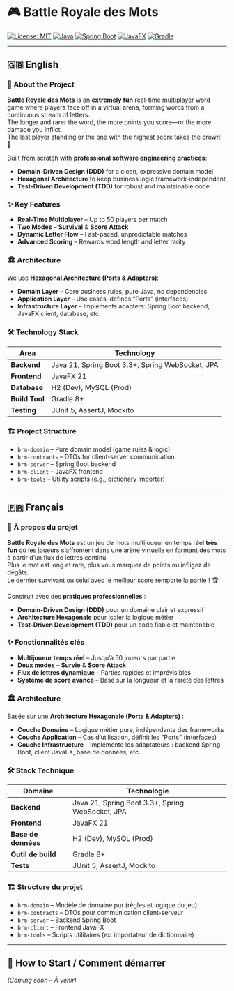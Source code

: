 # 🎮 Battle Royale des Mots

[![License: MIT](https://img.shields.io/badge/License-MIT-green.svg)](https://opensource.org/licenses/MIT)
[![Java](https://img.shields.io/badge/Java-21-orange.svg)](https://www.oracle.com/java/technologies/downloads/)
[![Spring Boot](https://img.shields.io/badge/Spring%20Boot-3.3%2B-brightgreen.svg)](https://spring.io/projects/spring-boot)
[![JavaFX](https://img.shields.io/badge/JavaFX-21-blue.svg)](https://openjfx.io/)
[![Gradle](https://img.shields.io/badge/Gradle-8%2B-02303A.svg)](https://gradle.org/)

---

## 🇬🇧 English

### 📖 About the Project

**Battle Royale des Mots** is an **extremely fun** real-time multiplayer word game where players face off in a virtual arena, forming words from a continuous stream of letters.  
The longer and rarer the word, the more points you score—or the more damage you inflict.  
The last player standing or the one with the highest score takes the crown! 👑

Built from scratch with **professional software engineering practices**:
- **Domain-Driven Design (DDD)** for a clean, expressive domain model
- **Hexagonal Architecture** to keep business logic framework-independent
- **Test-Driven Development (TDD)** for robust and maintainable code

### ✨ Key Features
- **Real-Time Multiplayer** – Up to 50 players per match
- **Two Modes** – **Survival** & **Score Attack**
- **Dynamic Letter Flow** – Fast-paced, unpredictable matches
- **Advanced Scoring** – Rewards word length and letter rarity

### 🏛️ Architecture
We use **Hexagonal Architecture (Ports & Adapters)**:
- **Domain Layer** – Core business rules, pure Java, no dependencies
- **Application Layer** – Use cases, defines “Ports” (interfaces)
- **Infrastructure Layer** – Implements adapters: Spring Boot backend, JavaFX client, database, etc.

### 🛠️ Technology Stack

| Area          | Technology |
|---------------|------------|
| **Backend**   | Java 21, Spring Boot 3.3+, Spring WebSocket, JPA |
| **Frontend**  | JavaFX 21 |
| **Database**  | H2 (Dev), MySQL (Prod) |
| **Build Tool**| Gradle 8+ |
| **Testing**   | JUnit 5, AssertJ, Mockito |

### 🏗️ Project Structure
- `brm-domain` – Pure domain model (game rules & logic)
- `brm-contracts` – DTOs for client-server communication
- `brm-server` – Spring Boot backend
- `brm-client` – JavaFX frontend
- `brm-tools` – Utility scripts (e.g., dictionary importer)

---

## 🇫🇷 Français

### 📖 À propos du projet

**Battle Royale des Mots** est un jeu de mots multijoueur en temps réel **très fun** où les joueurs s’affrontent dans une arène virtuelle en formant des mots à partir d’un flux de lettres continu.  
Plus le mot est long et rare, plus vous marquez de points ou infligez de dégâts.  
Le dernier survivant ou celui avec le meilleur score remporte la partie ! 🏆

Construit avec des **pratiques professionnelles** :
- **Domain-Driven Design (DDD)** pour un domaine clair et expressif
- **Architecture Hexagonale** pour isoler la logique métier
- **Test-Driven Development (TDD)** pour un code fiable et maintenable

### ✨ Fonctionnalités clés
- **Multijoueur temps réel** – Jusqu’à 50 joueurs par partie
- **Deux modes** – **Survie** & **Score Attack**
- **Flux de lettres dynamique** – Parties rapides et imprévisibles
- **Système de score avancé** – Basé sur la longueur et la rareté des lettres

### 🏛️ Architecture
Basée sur une **Architecture Hexagonale (Ports & Adapters)** :
- **Couche Domaine** – Logique métier pure, indépendante des frameworks
- **Couche Application** – Cas d’utilisation, définit les “Ports” (interfaces)
- **Couche Infrastructure** – Implémente les adaptateurs : backend Spring Boot, client JavaFX, base de données, etc.

### 🛠️ Stack Technique

| Domaine       | Technologie |
|---------------|-------------|
| **Backend**   | Java 21, Spring Boot 3.3+, Spring WebSocket, JPA |
| **Frontend**  | JavaFX 21 |
| **Base de données** | H2 (Dev), MySQL (Prod) |
| **Outil de build**  | Gradle 8+ |
| **Tests**     | JUnit 5, AssertJ, Mockito |

### 🏗️ Structure du projet
- `brm-domain` – Modèle de domaine pur (règles et logique du jeu)
- `brm-contracts` – DTOs pour communication client-serveur
- `brm-server` – Backend Spring Boot
- `brm-client` – Frontend JavaFX
- `brm-tools` – Scripts utilitaires (ex: importateur de dictionnaire)

---

## 🚀 How to Start / Comment démarrer
*(Coming soon – À venir)*  
